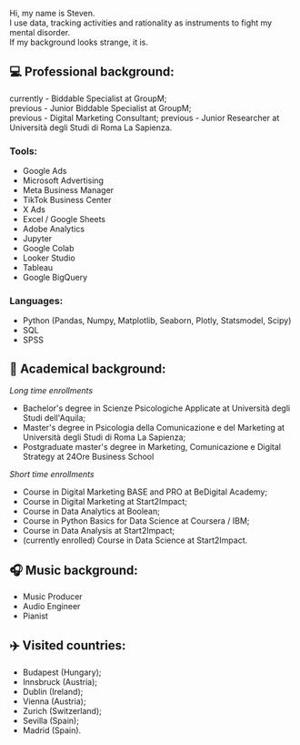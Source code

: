 Hi, my name is Steven. <br>
I use data, tracking activities and rationality as instruments to fight my mental disorder. <br>
If my background looks strange, it is. <br>

## 💻 Professional background:

currently - Biddable Specialist at GroupM; <br>
previous - Junior Biddable Specialist at GroupM; <br>
previous - Digital Marketing Consultant;
previous - Junior Researcher at Università degli Studi di Roma La Sapienza. <br>

### Tools:

- Google Ads
- Microsoft Advertising
- Meta Business Manager
- TikTok Business Center
- X Ads
- Excel / Google Sheets
- Adobe Analytics
- Jupyter
- Google Colab
- Looker Studio
- Tableau
- Google BigQuery

### Languages:

- Python (Pandas, Numpy, Matplotlib, Seaborn, Plotly, Statsmodel, Scipy)
- SQL
- SPSS

## 🏫 Academical background:

_Long time enrollments_

- Bachelor's degree in Scienze Psicologiche Applicate at Università degli Studi dell'Aquila; <br>
- Master's degree in Psicologia della Comunicazione e del Marketing at Università degli Studi di Roma La Sapienza; <br>
- Postgraduate master's degree in Marketing, Comunicazione e Digital Strategy at 24Ore Business School <br>

_Short time enrollments_

- Course in Digital Marketing BASE and PRO at BeDigital Academy; <br>
- Course in Digital Marketing at Start2Impact; <br>
- Course in Data Analytics at Boolean; <br>
- Course in Python Basics for Data Science at Coursera / IBM; <br>
- Course in Data Analysis at Start2Impact; <br>
- (currently enrolled) Course in Data Science at Start2Impact. <br>

## 🎧 Music background:

- Music Producer
- Audio Engineer
- Pianist

## ✈️ Visited countries:

- Budapest (Hungary); <br>
- Innsbruck (Austria); <br>
- Dublin (Ireland); <br>
- Vienna (Austria); <br>
- Zurich (Switzerland); <br>
- Sevilla (Spain); <br>
- Madrid (Spain). <br>
